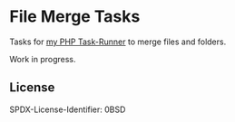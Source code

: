 File Merge Tasks
=======

Tasks for [my PHP Task-Runner](https://github.com/tobymackenzie/task-runner.php) to merge files and folders.

Work in progress.

License
------

<footer>
<p>SPDX-License-Identifier: 0BSD</p>
</footer>
